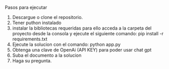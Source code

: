Pasos para ejecutar
1. Descargue o clone el repositorio.
2. Tener puthon instalado
3. instalar la bibliotecas requeridas para ello acceda a la carpeta del proyecto desde la consola y ejecute el siguiente comando:
   pip install -r requirements.txt
4. Ejecute la solucion con el comando:
   python app.py
5. Obtenga una clave de OpenAi (API KEY) para poder usar chat gpt
6. Suba el documento a la solucion
7. Haga su pregunta. 
